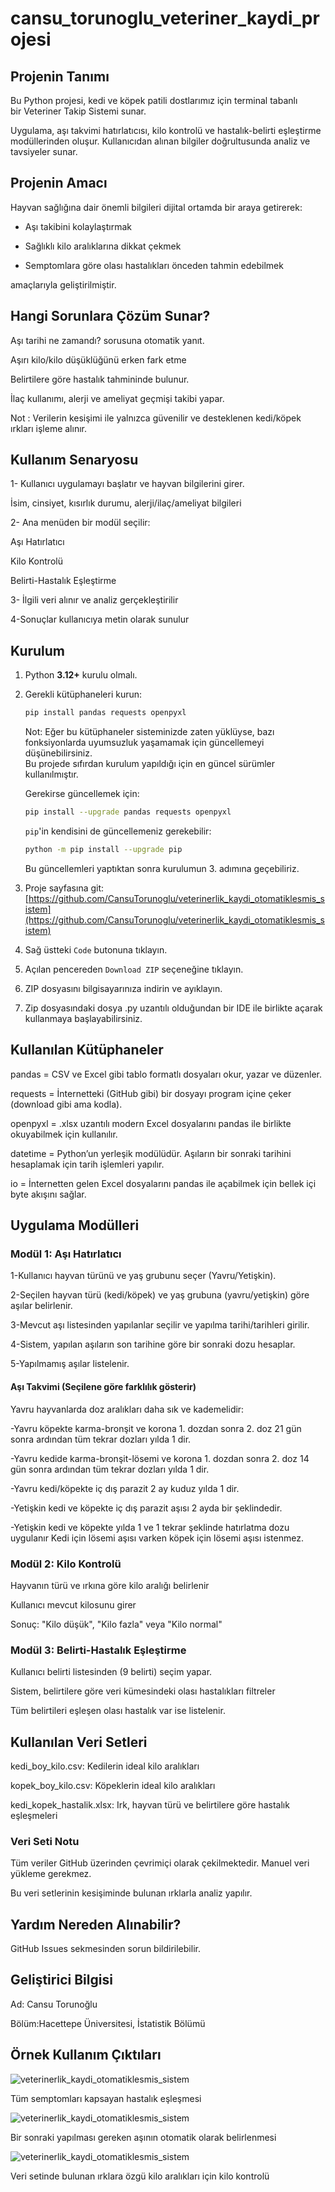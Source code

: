 #  cansu_torunoglu_veteriner_kaydi_projesi

##  Projenin Tanımı 

Bu Python projesi, kedi ve köpek patili dostlarımız için terminal tabanlı bir Veteriner Takip Sistemi sunar. 

Uygulama, aşı takvimi hatırlatıcısı, kilo kontrolü ve hastalık-belirti eşleştirme modüllerinden oluşur. Kullanıcıdan alınan bilgiler doğrultusunda analiz ve tavsiyeler sunar.

## Projenin Amacı

Hayvan sağlığına dair önemli bilgileri dijital ortamda bir araya getirerek:

- Aşı takibini kolaylaştırmak

- Sağlıklı kilo aralıklarına dikkat çekmek
  
- Semptomlara göre olası hastalıkları önceden tahmin edebilmek
  
amaçlarıyla geliştirilmiştir.

## Hangi Sorunlara Çözüm Sunar?

Aşı tarihi ne zamandı? sorusuna otomatik yanıt.

Aşırı kilo/kilo düşüklüğünü erken fark etme

Belirtilere göre hastalık tahmininde bulunur.

İlaç kullanımı, alerji ve ameliyat geçmişi takibi yapar.

Not : Verilerin kesişimi ile yalnızca güvenilir ve desteklenen kedi/köpek ırkları işleme alınır.

##  Kullanım Senaryosu

1- Kullanıcı uygulamayı başlatır ve hayvan bilgilerini girer.

 İsim, cinsiyet, kısırlık durumu, alerji/ilaç/ameliyat bilgileri
 
2- Ana menüden bir modül seçilir:

   Aşı Hatırlatıcı
   
   Kilo Kontrolü
   
   Belirti-Hastalık Eşleştirme
   
3- İlgili veri alınır ve analiz gerçekleştirilir

4-Sonuçlar kullanıcıya metin olarak sunulur



## Kurulum

1. Python **3.12+** kurulu olmalı.

2. Gerekli kütüphaneleri kurun:

    ```bash
    pip install pandas requests openpyxl
    ```

     Not: Eğer bu kütüphaneler sisteminizde zaten yüklüyse, bazı fonksiyonlarda uyumsuzluk yaşamamak için güncellemeyi düşünebilirsiniz.  
     Bu projede sıfırdan kurulum yapıldığı için en güncel sürümler kullanılmıştır.

    Gerekirse güncellemek için:

    ```bash
    pip install --upgrade pandas requests openpyxl
    ```
    `pip`'in kendisini de güncellemeniz gerekebilir:

    ```bash
    python -m pip install --upgrade pip
    ```
   Bu güncellemleri yaptıktan sonra kurulumun 3. adımına geçebiliriz.


3. Proje sayfasına git:  
   [https://github.com/CansuTorunoglu/veterinerlik_kaydi_otomatiklesmis_sistem](https://github.com/CansuTorunoglu/veterinerlik_kaydi_otomatiklesmis_sistem)

4. Sağ üstteki `Code` butonuna tıklayın.

5. Açılan pencereden `Download ZIP` seçeneğine tıklayın.

6. ZIP dosyasını bilgisayarınıza indirin ve ayıklayın.

7. Zip dosyasındaki dosya .py uzantılı olduğundan bir IDE ile birlikte açarak kullanmaya başlayabilirsiniz.

## Kullanılan Kütüphaneler 
   
  pandas = CSV ve Excel gibi tablo formatlı dosyaları okur, yazar ve düzenler.
  
  requests = İnternetteki (GitHub gibi) bir dosyayı program içine çeker (download gibi ama kodla).
  
  openpyxl = .xlsx uzantılı modern Excel dosyalarını pandas ile birlikte okuyabilmek için kullanılır.

  datetime = Python’un yerleşik modülüdür. Aşıların bir sonraki tarihini hesaplamak için tarih işlemleri yapılır.
  
  io = İnternetten gelen Excel dosyalarını pandas ile açabilmek için bellek içi byte akışını sağlar.



## Uygulama Modülleri

 ### Modül 1: Aşı Hatırlatıcı
 
1-Kullanıcı hayvan türünü ve yaş grubunu seçer (Yavru/Yetişkin).

2-Seçilen hayvan türü (kedi/köpek) ve yaş grubuna (yavru/yetişkin) göre aşılar belirlenir.

3-Mevcut aşı listesinden yapılanlar seçilir ve yapılma tarihi/tarihleri girilir.

4-Sistem, yapılan aşıların son tarihine göre bir sonraki dozu hesaplar.

5-Yapılmamış aşılar listelenir.

#### Aşı Takvimi (Seçilene göre farklılık gösterir)

Yavru hayvanlarda doz aralıkları  daha sık ve kademelidir:

-Yavru köpekte karma-bronşit ve korona 1. dozdan sonra 2. doz 21 gün sonra ardından tüm tekrar dozları yılda 1 dir.

-Yavru kedide karma-bronşit-lösemi ve korona 1. dozdan sonra 2. doz 14 gün sonra ardından tüm tekrar dozları yılda 1 dir.

-Yavru kedi/köpekte iç dış parazit 2 ay kuduz yılda 1 dir.

-Yetişkin kedi ve köpekte iç dış parazit aşısı 2 ayda bir şeklindedir.

-Yetişkin kedi ve köpekte yılda 1 ve 1 tekrar şeklinde hatırlatma dozu uygulanır
Kedi için lösemi aşısı varken köpek için lösemi aşısı istenmez.



###  Modül 2: Kilo Kontrolü

Hayvanın türü ve ırkına göre kilo aralığı belirlenir

Kullanıcı mevcut kilosunu girer

Sonuç: "Kilo düşük", "Kilo fazla" veya "Kilo normal"


###  Modül 3: Belirti-Hastalık Eşleştirme

Kullanıcı belirti listesinden (9 belirti) seçim yapar.

Sistem, belirtilere göre veri kümesindeki olası hastalıkları filtreler

Tüm belirtileri eşleşen olası hastalık var ise listelenir.


 ## Kullanılan Veri Setleri

kedi_boy_kilo.csv: Kedilerin ideal kilo aralıkları

kopek_boy_kilo.csv: Köpeklerin ideal kilo aralıkları

kedi_kopek_hastalik.xlsx: Irk, hayvan türü ve belirtilere göre hastalık eşleşmeleri


 ### Veri Seti Notu
 
Tüm veriler GitHub üzerinden çevrimiçi olarak çekilmektedir. Manuel veri yükleme gerekmez.

Bu veri setlerinin kesişiminde bulunan ırklarla analiz yapılır.



## Yardım Nereden Alınabilir?

GitHub Issues sekmesinden sorun bildirilebilir.

## Geliştirici Bilgisi
Ad: Cansu Torunoğlu

Bölüm:Hacettepe Üniversitesi, İstatistik Bölümü



## Örnek Kullanım Çıktıları
![veterinerlik_kaydi_otomatiklesmis_sistem](ornek_cikti.PNG)

Tüm semptomları kapsayan hastalık eşleşmesi

![veterinerlik_kaydi_otomatiklesmis_sistem](ornek_cikti2.PNG)

Bir sonraki yapılması gereken aşının otomatik olarak belirlenmesi

![veterinerlik_kaydi_otomatiklesmis_sistem](ornek_cikti_3.PNG)

Veri setinde bulunan ırklara özgü kilo aralıkları için kilo kontrolü


